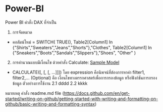 # Power-BI
Power BI
คำสั่ง DAX ที่จำเป็น
1. การจัดหมวด
- คอลัมน์ใหม่ = SWITCH(
                TRUE(), 
                Table2[Column1] In {"Shirts","Sweaters","Jeans","Shorts"},"Clothes",
                Table2[Column1] In {"Sneakers","Boots","Sandals","Slippers"},"Shoes",
                "Other"
                ) 
2. การคำนวณแบบมีเงื่อนไข ด้วยคำสั่ง Calculate: [Sample Model](https://github.com/microsoft/powerbi-desktop-samples/tree/main/DAX)
- CALCULATE(<expression>[, <filter1> [, <filter2> [, …]]])
  โดย 
  expression	คือนิพจน์ที่ต้องการหาค่า 
  filter1, filter2,…	(Optional) คือ เงื่อนไขทางตรรกศาสตร์เพื่อการกรองข้อมูล หรือฟังก์ชันการกรองข้อมูล 
  ตัวอย่างการใช้งาน
  2.1 dddd
  2.2 kkkk
  








หมายเหตุ คำสั่ง readme.md file (https://docs.github.com/en/get-started/writing-on-github/getting-started-with-writing-and-formatting-on-github/basic-writing-and-formatting-syntax)
